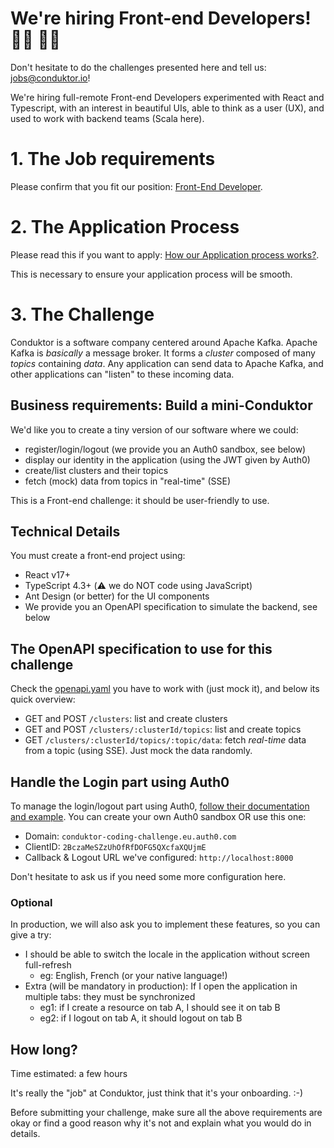 # We're hiring Front-end Developers! 👨‍💻 👩‍💻

Don't hesitate to do the challenges presented here and tell us: jobs@conduktor.io!

We're hiring full-remote Front-end Developers experimented with React and Typescript, with an interest in beautiful UIs, able to think as a user (UX), and used to work with backend teams (Scala here).

# 1. The Job requirements

Please confirm that you fit our position: [Front-End Developer](https://apply.workable.com/conduktor/j/5F3415C656/).

# 2. The Application Process

Please read this if you want to apply: [How our Application process works?](../application-process.md).

This is necessary to ensure your application process will be smooth.

# 3. The Challenge

Conduktor is a software company centered around Apache Kafka.
Apache Kafka is _basically_ a message broker. It forms a _cluster_ composed of many _topics_ containing _data_. Any application can send data to Apache Kafka, and other applications can "listen" to these incoming data.

## Business requirements: Build a mini-Conduktor

We'd like you to create a tiny version of our software where we could:
- register/login/logout (we provide you an Auth0 sandbox, see below)
- display our identity in the application (using the JWT given by Auth0)
- create/list clusters and their topics
- fetch (mock) data from topics in "real-time" (SSE)

This is a Front-end challenge: it should be user-friendly to use.

## Technical Details

You must create a front-end project using:

- React v17+
- TypeScript 4.3+ (⚠️ we do NOT code using JavaScript)
- Ant Design (or better) for the UI components
- We provide you an OpenAPI specification to simulate the backend, see below

## The OpenAPI specification to use for this challenge

Check the [openapi.yaml](openapi.yaml) you have to work with (just mock it), and below its quick overview:

- GET and POST `/clusters`: list and create clusters
- GET and POST `/clusters/:clusterId/topics`: list and create topics
- GET `/clusters/:clusterId/topics/:topic/data`: fetch _real-time_ data from a topic (using SSE). Just mock the data randomly.

## Handle the Login part using Auth0

To manage the login/logout part using Auth0, [follow their documentation and example](https://auth0.com/docs/quickstart/spa/react/01-login).
You can create your own Auth0 sandbox OR use this one:

- Domain: `conduktor-coding-challenge.eu.auth0.com`
- ClientID: `2BczaMeSZzUhOfRfDOFG5QXcfaXQUjmE`
- Callback & Logout URL we've configured: `http://localhost:8000`

Don't hesitate to ask us if you need some more configuration here.

### Optional

In production, we will also ask you to implement these features, so you can give a try:

- I should be able to switch the locale in the application without screen full-refresh
  - eg: English, French (or your native language!)
- Extra (will be mandatory in production): If I open the application in multiple tabs: they must be synchronized
  - eg1: if I create a resource on tab A, I should see it on tab B
  - eg2: if I logout on tab A, it should logout on tab B
  
## How long?

Time estimated: a few hours

It's really the "job" at Conduktor, just think that it's your onboarding. :-)

Before submitting your challenge, make sure all the above requirements are okay or find a good reason why it's not and explain what you would do in details.
